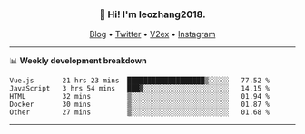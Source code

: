 <h3 align="center">👋 Hi! I'm leozhang2018.</h3>
<p align="center">
  <a href="https://code.leozhang2018.me">Blog</a> •
  <a href="https://twitter.com/leozhang2018">Twitter</a> •
  <a href="https://www.v2ex.com/member/leozhang">V2ex</a> •
  <a href="https://www.instagram.com/leozhanghere">Instagram</a>
</p>

-------

📊 **Weekly development breakdown**
<!--START_SECTION:waka-->
```text
Vue.js       21 hrs 23 mins  ███████████████████▒░░░░░   77.52 % 
JavaScript   3 hrs 54 mins   ███▓░░░░░░░░░░░░░░░░░░░░░   14.15 % 
HTML         32 mins         ▒░░░░░░░░░░░░░░░░░░░░░░░░   01.94 % 
Docker       30 mins         ▒░░░░░░░░░░░░░░░░░░░░░░░░   01.87 % 
Other        27 mins         ▒░░░░░░░░░░░░░░░░░░░░░░░░   01.68 % 
```
<!--END_SECTION:waka-->
-------
